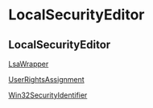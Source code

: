 # LocalSecurityEditor

## LocalSecurityEditor

[LsaWrapper](./localsecurityeditor.lsawrapper.md)

[UserRightsAssignment](./localsecurityeditor.userrightsassignment.md)

[Win32SecurityIdentifier](./localsecurityeditor.win32securityidentifier.md)
